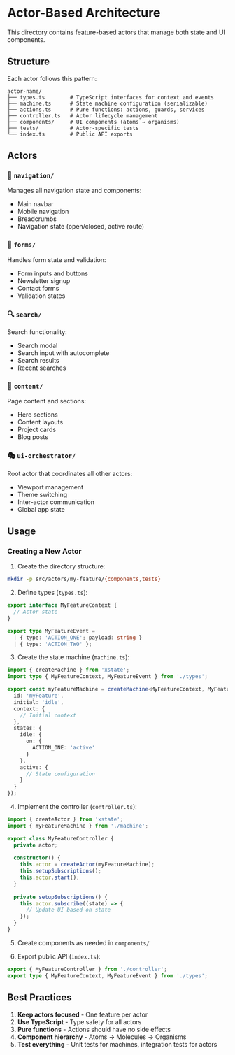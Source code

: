 # Actor-Based Architecture

This directory contains feature-based actors that manage both state and UI components.

## Structure

Each actor follows this pattern:
```
actor-name/
├── types.ts        # TypeScript interfaces for context and events
├── machine.ts      # State machine configuration (serializable)
├── actions.ts      # Pure functions: actions, guards, services
├── controller.ts   # Actor lifecycle management
├── components/     # UI components (atoms → organisms)
├── tests/          # Actor-specific tests
└── index.ts        # Public API exports
```

## Actors

### 🧭 `navigation/`
Manages all navigation state and components:
- Main navbar
- Mobile navigation
- Breadcrumbs
- Navigation state (open/closed, active route)

### 📝 `forms/`
Handles form state and validation:
- Form inputs and buttons
- Newsletter signup
- Contact forms
- Validation states

### 🔍 `search/`
Search functionality:
- Search modal
- Search input with autocomplete
- Search results
- Recent searches

### 📄 `content/`
Page content and sections:
- Hero sections
- Content layouts
- Project cards
- Blog posts

### 🎭 `ui-orchestrator/`
Root actor that coordinates all other actors:
- Viewport management
- Theme switching
- Inter-actor communication
- Global app state

## Usage

### Creating a New Actor

1. Create the directory structure:
```bash
mkdir -p src/actors/my-feature/{components,tests}
```

2. Define types (`types.ts`):
```typescript
export interface MyFeatureContext {
  // Actor state
}

export type MyFeatureEvent =
  | { type: 'ACTION_ONE'; payload: string }
  | { type: 'ACTION_TWO' };
```

3. Create the state machine (`machine.ts`):
```typescript
import { createMachine } from 'xstate';
import type { MyFeatureContext, MyFeatureEvent } from './types';

export const myFeatureMachine = createMachine<MyFeatureContext, MyFeatureEvent>({
  id: 'myFeature',
  initial: 'idle',
  context: {
    // Initial context
  },
  states: {
    idle: {
      on: {
        ACTION_ONE: 'active'
      }
    },
    active: {
      // State configuration
    }
  }
});
```

4. Implement the controller (`controller.ts`):
```typescript
import { createActor } from 'xstate';
import { myFeatureMachine } from './machine';

export class MyFeatureController {
  private actor;
  
  constructor() {
    this.actor = createActor(myFeatureMachine);
    this.setupSubscriptions();
    this.actor.start();
  }
  
  private setupSubscriptions() {
    this.actor.subscribe((state) => {
      // Update UI based on state
    });
  }
}
```

5. Create components as needed in `components/`

6. Export public API (`index.ts`):
```typescript
export { MyFeatureController } from './controller';
export type { MyFeatureContext, MyFeatureEvent } from './types';
```

## Best Practices

1. **Keep actors focused** - One feature per actor
2. **Use TypeScript** - Type safety for all actors
3. **Pure functions** - Actions should have no side effects
4. **Component hierarchy** - Atoms → Molecules → Organisms
5. **Test everything** - Unit tests for machines, integration tests for actors 